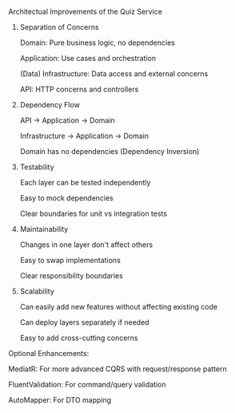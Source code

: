 
Architectual Improvements of the Quiz Service

1. Separation of Concerns

    Domain: Pure business logic, no dependencies
   
    Application: Use cases and orchestration
   
    (Data) Infrastructure: Data access and external concerns
   
    API: HTTP concerns and controllers

3. Dependency Flow
    
    API → Application → Domain
   
    Infrastructure → Application → Domain
   
    Domain has no dependencies (Dependency Inversion)

4. Testability

    Each layer can be tested independently
   
    Easy to mock dependencies
   
    Clear boundaries for unit vs integration tests

5. Maintainability

    Changes in one layer don't affect others
   
    Easy to swap implementations
   
    Clear responsibility boundaries

6. Scalability
    
    Can easily add new features without affecting existing code
   
    Can deploy layers separately if needed
   
    Easy to add cross-cutting concerns

Optional Enhancements:

  MediatR: For more advanced CQRS with request/response pattern
  
  FluentValidation: For command/query validation
  
  AutoMapper: For DTO mapping
